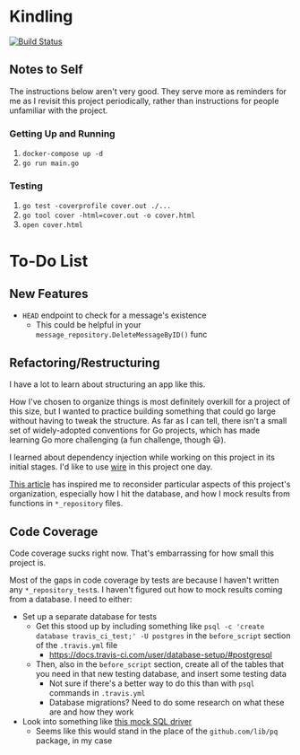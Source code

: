 # Kindling

[![Build Status](https://travis-ci.org/nchaloult/kindling.svg?branch=master)](https://travis-ci.org/nchaloult/kindling)

## Notes to Self

The instructions below aren't very good. They serve more as reminders for me as I revisit this project periodically, rather than instructions for people unfamiliar with the project.

### Getting Up and Running

1. `docker-compose up -d`
1. `go run main.go`

### Testing

1. `go test -coverprofile cover.out ./...`
1. `go tool cover -html=cover.out -o cover.html`
1. `open cover.html`

# To-Do List

## New Features

* `HEAD` endpoint to check for a message's existence
    * This could be helpful in your `message_repository.DeleteMessageByID()` func

## Refactoring/Restructuring

I have a lot to learn about structuring an app like this.

How I've chosen to organize things is most definitely overkill for a project of this size, but I wanted to practice building something that could go large without having to tweak the structure. As far as I can tell, there isn't a small set of widely-adopted conventions for Go projects, which has made learning Go more challenging (a fun challenge, though 😃).

I learned about dependency injection while working on this project in its initial stages. I'd like to use [wire](https://github.com/google/wire) in this project one day.

[This article](https://medium.com/@benbjohnson/structuring-applications-in-go-3b04be4ff091) has inspired me to reconsider particular aspects of this project's organization, especially how I hit the database, and how I mock results from functions in `*_repository` files.

## Code Coverage

Code coverage sucks right now. That's embarrassing for how small this project is.

Most of the gaps in code coverage by tests are because I haven't written any `*_repository_test`s. I haven't figured out how to mock results coming from a database. I need to either:

* Set up a separate database for tests
    * Get this stood up by including something like `psql -c 'create database travis_ci_test;' -U postgres` in the `before_script` section of the `.travis.yml` file
        * https://docs.travis-ci.com/user/database-setup/#postgresql
    * Then, also in the `before_script` section, create all of the tables that you need in that new testing database, and insert some testing data
        * Not sure if there's a better way to do this than with `psql` commands in `.travis.yml`
        * Database migrations? Need to do some research on what these are and how they work
* Look into something like [this mock SQL driver](https://github.com/DATA-DOG/go-sqlmock)
    * Seems like this would stand in the place of the `github.com/lib/pq` package, in my case

